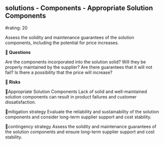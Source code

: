 

## solutions - Components - Appropriate Solution Components

#rating: 20


Assess the solidity and maintenance guarantees of the solution components, including the potential for price increases.

**💭 Questions**

Are the components incorporated into the solution solid? Will they be properly maintained by the supplier? Are there guarantees that it will not fail? Is there a possibility that the price will increase?

**🚨 Risks**

🚨Appropriate Solution Components
Lack of solid and well-maintained solution components can result in product failures and customer dissatisfaction.

🚨mitigation strategy
Evaluate the reliability and sustainability of the solution components and consider long-term supplier support and cost stability.

🚨contingency strategy
Assess the solidity and maintenance guarantees of the solution components and ensure long-term supplier support and cost stability.




